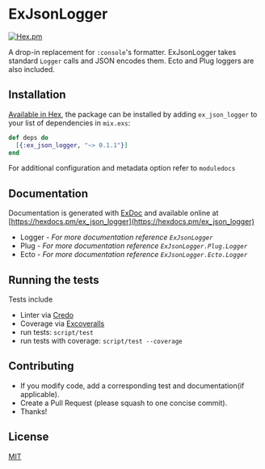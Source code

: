 # ExJsonLogger

[![Hex.pm](https://img.shields.io/hexpm/v/ex_json_logger.svg)](https://hex.pm/packages/ex_json_logger)

A drop-in replacement for `:console`'s formatter. ExJsonLogger takes standard `Logger` calls and JSON encodes them.
Ecto and Plug loggers are also included.

## Installation

[Available in Hex](https://hex.pm/packages/ex_json_logger), the package can be installed
by adding `ex_json_logger` to your list of dependencies in `mix.exs`:

```elixir
def deps do
  [{:ex_json_logger, "~> 0.1.1"}]
end
```

For additional configuration and metadata option refer to `moduledocs`

## Documentation

Documentation is generated with [ExDoc](https://github.com/elixir-lang/ex_doc) and available online at [https://hexdocs.pm/ex_json_logger](https://hexdocs.pm/ex_json_logger)

 * Logger - *For more documentation reference `ExJsonLogger`*
 * Plug - *For more documentation reference `ExJsonLogger.Plug.Logger`*
 * Ecto - *For more documentation reference `ExJsonLogger.Ecto.Logger`*


## Running the tests
Tests include
- Linter via [Credo](https://hex.pm/packages/credo)
- Coverage via [Excoveralls](https://hex.pm/packages/excoveralls)
- run tests: `script/test`
- run tests with coverage: `script/test --coverage`

## Contributing
-  If you modify code, add a corresponding test and documentation(if applicable).
-  Create a Pull Request (please squash to one concise commit).
-  Thanks!

## License
[MIT](https://github.com/rentpath/ex_json_logger/blob/master/LICENSE)